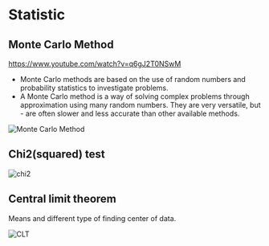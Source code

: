 # Statistic

## Monte Carlo Method

<https://www.youtube.com/watch?v=q6gJ2T0NSwM>

- Monte Carlo methods are based on the use of random numbers and probability statistics to investigate problems.
- A Monte Carlo method is a way of solving complex problems through approximation using many random numbers. They are very versatile, but - are often slower and less accurate than other available methods.

![Monte Carlo Method](https://i.ytimg.com/vi/KPX1QCbjHH4/maxresdefault.jpg)

## Chi2(squared) test

![chi2](https://wikimedia.org/api/rest_v1/media/math/render/svg/53b18fe1fe297a80676f41be3b107fe76b4e535b)

## Central limit theorem

Means and different type of finding center of data.

![CLT](https://wikimedia.org/api/rest_v1/media/math/render/svg/bbda306dc888142f24c1ae3e40e0f23f1de4e37a)
